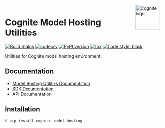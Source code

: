 <a href="https://cognite.com/">
    <img src="https://github.com/cognitedata/cognite-python-docs/blob/master/img/cognite_logo.png" alt="Cognite logo" title="Cognite" align="right" height="80" />
</a>

Cognite Model Hosting Utilities
===============================
[![Build Status](https://jenkins.cognite.ai/buildStatus/icon?job=github-builds/cognite-model-hosting/master)](https://jenkins.cognite.ai/job/github-builds/job/cognite-model-hosting/job/master/)
[![codecov](https://codecov.io/gh/cognitedata/cognite-data-fetcher/branch/master/graph/badge.svg?token=0715UMyLlV)](https://codecov.io/gh/cognitedata/cognite-data-fetcher)
[![PyPI version](https://badge.fury.io/py/cognite-data-fetcher.svg)](https://pypi.org/project/cognite-data-fetcher/)
[![tox](https://img.shields.io/badge/tox-3.5%2B-blue.svg)](https://www.python.org/downloads/release/python-350/)
[![Code style: black](https://img.shields.io/badge/code%20style-black-000000.svg)](https://github.com/ambv/black)

Utilities for Cognite model hosting environment.

## Documentation
* [Model Hosting Utilities Documentation](https://cognite-model-hosting.readthedocs-hosted.com/en/latest/)
* [SDK Documentation](https://cognite-docs.readthedocs-hosted.com/en/latest/)
* [API Documentation](https://doc.cognitedata.com/)

## Installation
```bash
$ pip install cognite-model-hosting
```
